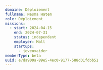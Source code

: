 ```yaml
---
domaine: Déploiement
fullname: Nesma Hatem
role: Déploiement
missions:
  - start: 2024-04-15
    end: 2024-07-31
    status: independent
    employer: Malt
    startups:
      - jeveuxaider
memberType: beta
uuid: e7da909a-89e5-4ec0-9177-588d31fdbb51
---
```

